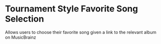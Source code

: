 # Tournament Style Favorite Song Selection

Allows users to choose their favorite song given a link to the relevant album on MusicBrainz